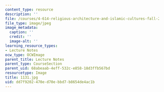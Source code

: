 ```yaml
---
content_type: resource
description: ''
file: /courses/4-614-religious-architecture-and-islamic-cultures-fall-2002/dd7f9202470ed70ebbd7b8654de4ac1b_1131.jpg
file_type: image/jpeg
image_metadata:
  caption: ''
  credit: ''
  image-alt: ''
learning_resource_types:
- Lecture Notes
ocw_type: OCWImage
parent_title: Lecture Notes
parent_type: CourseSection
parent_uid: 68abeaab-4eff-532c-e858-18d3ffb567bd
resourcetype: Image
title: 1131.jpg
uid: dd7f9202-470e-d70e-bbd7-b8654de4ac1b
---
```

